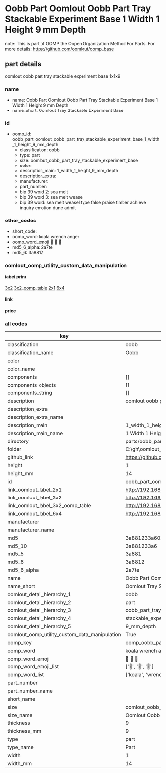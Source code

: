 # Oobb Part Oomlout Oobb Part Tray Stackable Experiment Base 1 Width 1 Height 9 mm Depth  

note: This is part of OOMP the Oopen Organization Method For Parts. For more details: https://github.com/oomlout/oomp_base

##  part details
  



oomlout oobb part tray stackable experiment base 1x1x9



### name
* name: Oobb Part Oomlout Oobb Part Tray Stackable Experiment Base 1 Width 1 Height 9 mm Depth
* name_short: Oomlout Tray Stackable Experiment Base
### id
* oomp_id: oobb_part_oomlout_oobb_part_tray_stackable_experiment_base_1_width_1_height_9_mm_depth
  * classification: oobb
  * type: part
  * size: oomlout_oobb_part_tray_stackable_experiment_base
  * color: 
  * description_main: 1_width_1_height_9_mm_depth
  * description_extra: 
  * manufacturer: 
  * part_number: 
  * bip 39 word 2: sea melt
  * bip 39 word 3: sea melt weasel
  * bip 39 word: sea melt weasel type false praise timber achieve inquiry emotion dune admit

### other_codes
* short_code: 
* oomp_word: koala wrench anger
* oomp_word_emoji :koala: :wrench: :anger:
* md5_6_alpha: 2a7te
* md5_6: 3a8812






### oomlout_oomp_utility_custom_data_manipulation
#### label print
[3x2](http://192.168.1.245:1112/?label=oomp%202a7te)
[3x2_oomp_table](http://192.168.1.108:1112/?label=oomp%202a7te)
[2x1](http://192.168.1.242:1112/?label=oomp%202a7te)
[6x4](http://192.168.1.55:1112/?label=oomp%202a7te)    

#### link

                              

#### price







### all codes 
| key | value |  
| --- | --- |  
| classification | oobb |  
| classification_name | Oobb |  
| color |  |  
| color_name |  |  
| components | [] |  
| components_objects | [] |  
| components_string | [] |  
| description | oomlout oobb part tray stackable experiment base 1x1x9 |  
| description_extra |  |  
| description_extra_name |  |  
| description_main | 1_width_1_height_9_mm_depth |  
| description_main_name | 1 Width 1 Height 9 mm Depth |  
| directory | parts/oobb_part_oomlout_oobb_part_tray_stackable_experiment_base_1_width_1_height_9_mm_depth |  
| folder | C:\gh\oomlout_oobb_version_4_generated_parts\things\oobb_part_oomlout_oobb_part_tray_stackable_experiment_base_1_width_1_height_9_mm_depth |  
| github_link | https://github.com/oomlout/oomlout_oomp_part_src/tree/main/parts/oobb_part_oomlout_oobb_part_tray_stackable_experiment_base_1_width_1_height_9_mm_depth |  
| height | 1 |  
| height_mm | 14 |  
| id | oobb_part_oomlout_oobb_part_tray_stackable_experiment_base_1_width_1_height_9_mm_depth |  
| link_oomlout_label_2x1 | http://192.168.1.242:1112/?label=oomp%202a7te |  
| link_oomlout_label_3x2 | http://192.168.1.245:1112/?label=oomp%202a7te |  
| link_oomlout_label_3x2_oomp_table | http://192.168.1.108:1112/?label=oomp%202a7te |  
| link_oomlout_label_6x4 | http://192.168.1.55:1112/?label=oomp%202a7te |  
| manufacturer |  |  
| manufacturer_name |  |  
| md5 | 3a881233a601dc46a6292ebdf122ae0f |  
| md5_10 | 3a881233a6 |  
| md5_5 | 3a881 |  
| md5_6 | 3a8812 |  
| md5_6_alpha | 2a7te |  
| name | Oobb Part Oomlout Oobb Part Tray Stackable Experiment Base 1 Width 1 Height 9 mm Depth |  
| name_short | Oomlout Tray Stackable Experiment Base |  
| oomlout_detail_hierarchy_1 | oobb |  
| oomlout_detail_hierarchy_2 | part |  
| oomlout_detail_hierarchy_3 | oobb_part_tray |  
| oomlout_detail_hierarchy_4 | stackable_experiment_base |  
| oomlout_detail_hierarchy_5 | 9_mm_depth |  
| oomlout_oomp_utility_custom_data_manipulation | True |  
| oomp_key | oomp_oobb_part_oomlout_oobb_part_tray_stackable_experiment_base_1_width_1_height_9_mm_depth |  
| oomp_word | koala wrench anger |  
| oomp_word_emoji | :koala: :wrench: :anger: |  
| oomp_word_emoji_list | [':koala:', ':wrench:', ':anger:'] |  
| oomp_word_list | ['koala', 'wrench', 'anger'] |  
| part_number |  |  
| part_number_name |  |  
| short_name |  |  
| size | oomlout_oobb_part_tray_stackable_experiment_base |  
| size_name | Oomlout Oobb Part Tray Stackable Experiment Base |  
| thickness | 9 |  
| thickness_mm | 9 |  
| type | part |  
| type_name | Part |  
| width | 1 |  
| width_mm | 14 |  
